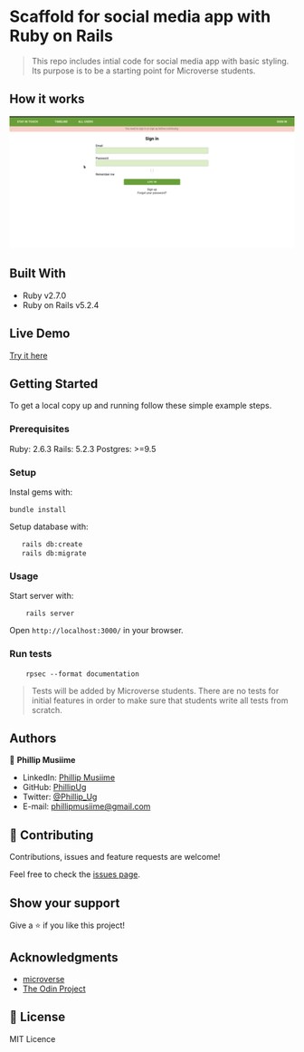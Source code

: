 # Scaffold for social media app with Ruby on Rails

> This repo includes intial code for social media app with basic styling. Its purpose is to be a starting point for Microverse students.

## How it works

[![Product Name Screen Shot][product-screenshot]][screenshot-url]

## Built With

- Ruby v2.7.0
- Ruby on Rails v5.2.4

## Live Demo

[Try it here](https://social-media-phillipug.herokuapp.com/)


## Getting Started

To get a local copy up and running follow these simple example steps.

### Prerequisites

Ruby: 2.6.3
Rails: 5.2.3
Postgres: >=9.5

### Setup

Instal gems with:

```
bundle install
```

Setup database with:

```
   rails db:create
   rails db:migrate
```



### Usage

Start server with:

```
    rails server
```

Open `http://localhost:3000/` in your browser.

### Run tests

```
    rpsec --format documentation
```

> Tests will be added by Microverse students. There are no tests for initial features in order to make sure that students write all tests from scratch.

## Authors

👤 **Phillip Musiime**

- LinkedIn: [Phillip Musiime](https://www.linkedin.com/in/phillip-musiime-74657019a/)
- GitHub: [PhillipUg](https://github.com/PhillipUg)
- Twitter: [@Phillip_Ug](https://twitter.com/Phillip_Ug)
- E-mail: phillipmusiime@gmail.com

## 🤝 Contributing

Contributions, issues and feature requests are welcome!

Feel free to check the [issues page](issues/).

## Show your support

Give a ⭐️ if you like this project!

## Acknowledgments

- [microverse](www.microverse.org)
- [The Odin Project](www.theodinproject.org)

[product-screenshot]: app/assets/images/social-media.gif
[screenshot-url]: #

## 📝 License

MIT Licence

